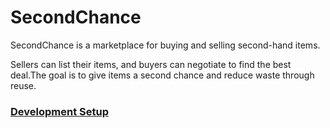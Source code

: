 # SecondChance

SecondChance is a marketplace for buying and selling second-hand items.

Sellers can list their items, and buyers can negotiate to find the best deal.The goal is to give items a second chance
and reduce waste through reuse.

### [Development Setup](docs/DEV_SETUP.md)

